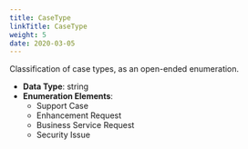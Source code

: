 ```yaml
---
title: CaseType
linkTitle: CaseType
weight: 5
date: 2020-03-05
---
```


Classification of case types, as an open-ended enumeration.

* **Data Type**: string
* **Enumeration Elements**:
    * Support Case
    * Enhancement Request
    * Business Service Request
    * Security Issue
